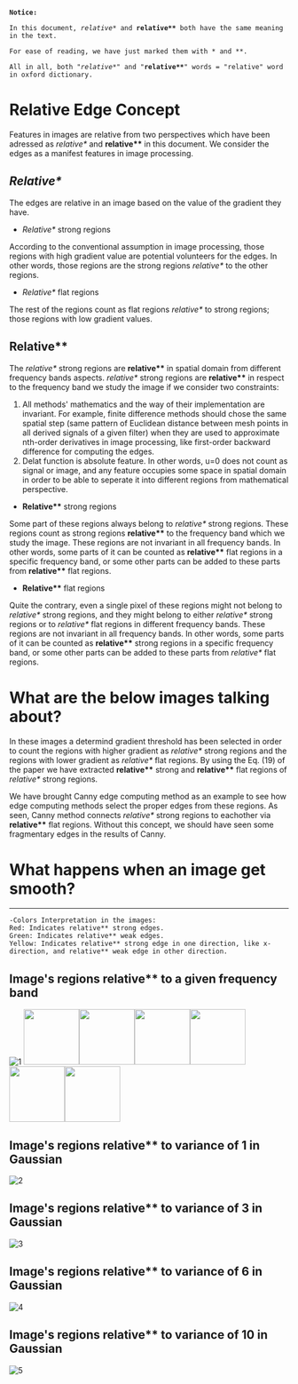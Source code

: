 <pre><code>
<b>Notice:</b>

In this document, <i>relative*</i> and <b>relative**</b> both have the same meaning in the text.

For ease of reading, we have just marked them with * and **.

All in all, both "<i>relative*</i>" and "<b>relative**</b>" words = "relative" word in oxford dictionary.
</code></pre>
# Relative Edge Concept
Features in images are relative from two perspectives which have been adressed as <i>relative*</i> and <b>relative**</b> in this document. We consider the edges as a manifest features in image processing.
## <i>Relative*</i>
The edges are relative in an image based on the value of the gradient they have.

- <i>Relative*</i> strong regions

According to the conventional assumption in image processing, those regions with high gradient value are potential volunteers for the edges. In other words, those regions are the strong regions <i>relative*</i> to the other regions.

- <i>Relative*</i> flat regions

The rest of the regions count as flat regions <i>relative*</i> to strong regions; those regions with low gradient values.

## <b>Relative**</b>
The <i>relative*</i> strong regions are <b>relative**</b> in spatial domain from different frequency bands aspects. <i>relative*</i> strong regions are <b>relative**</b> in respect to the frequency band we study the image if we consider two constraints:
1) All methods' mathematics and the way of their implementation are invariant. For example, finite difference methods should chose the same spatial step (same pattern of Euclidean distance between mesh points in all derived signals of a given filter) when they are used to approximate nth-order derivatives in image processing, like first-order backward difference for computing the edges.
2) Delat function is absolute feature. In other words, u=0 does not count as signal or image, and any feature occupies some space in spatial domain in order to be able to seperate it into different regions from mathematical perspective.

- <b>Relative**</b> strong regions

Some part of these regions always belong to <i>relative*</i> strong regions. These regions count as strong regions <b>relative**</b> to the frequency band which we study the image.
These regions are not invariant in all frequency bands. In other words, some parts of it can be counted as <b>relative**</b> flat regions in a specific frequency band, or some other parts can be added to these parts from <b>relative**</b> flat regions.

- <b>Relative**</b> flat regions

Quite the contrary, even a single pixel of these regions might not belong to <i>relative*</i> strong regions, and they might belong to either <i>relative*</i> strong regions or to <i>relative*</i> flat regions in different frequency bands. 
These regions are not invariant in all frequency bands. In other words, some parts of it can be counted as <b>relative**</b> strong regions in a specific frequency band, or some other parts can be added to these parts from <i>relative*</i> flat regions.
# What are the below images talking about?
In these images a determind gradient threshold has been selected in order to count the regions with higher gradient as <i>relative*</i> strong regions and the regions with lower gradient as <i>relative*</i> flat regions. By using the Eq. (19) of the paper we have extracted <b>relative**</b> strong and <b>relative**</b> flat regions of <i>relative*</i> strong regions.

We have brought Canny edge computing method as an example to see how edge computing methods select the proper edges from these regions. As seen, Canny method connects <i>relative*</i> strong regions to eachother via <b>relative**</b> flat regions. Without this concept, we should have seen some fragmentary edges in the results of Canny.
# What happens when an image get smooth?

--------------------------------------------
```
-Colors Interpretation in the images:
Red: Indicates relative** strong edges.
Green: Indicates relative** weak edges.
Yellow: Indicates relative** strong edge in one direction, like x-direction, and relative** weak edge in other direction.
```
## Image's regions <b>relative**</b> to a given frequency band
![1](https://github.com/onionhub/TIP/blob/Drafts/Relative%20Edge/Re00.jpg)
<img src="https://github.com/onionhub/TIP/blob/Drafts/Relative%20Edge/c1flatlena.png" width="100" height="100"><img src="https://github.com/onionhub/TIP/blob/Drafts/Relative%20Edge/c1stronglena.png" width="100" height="100"><img src="https://github.com/onionhub/TIP/blob/Drafts/Relative%20Edge/1.png" width="100" height="100"><img src="https://github.com/onionhub/TIP/blob/Drafts/Relative%20Edge/c1.png" width="100" height="100"><img src="https://github.com/onionhub/TIP/blob/Drafts/Relative%20Edge/c2.png" width="100" height="100"><img src="https://github.com/onionhub/TIP/blob/Drafts/Relative%20Edge/c3.png" width="100" height="100">
## Image's regions <b>relative**</b> to variance of 1 in Gaussian
![2](https://github.com/onionhub/TIP/blob/Drafts/Relative%20Edge/Re1.jpg)
## Image's regions <b>relative**</b> to variance of 3 in Gaussian
![3](https://github.com/onionhub/TIP/blob/Drafts/Relative%20Edge/Re2.jpg)
## Image's regions <b>relative**</b> to variance of 6 in Gaussian
![4](https://github.com/onionhub/TIP/blob/Drafts/Relative%20Edge/Re3.jpg)
## Image's regions <b>relative**</b> to variance of 10 in Gaussian
![5](https://github.com/onionhub/TIP/blob/Drafts/Relative%20Edge/Re4.jpg)
